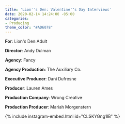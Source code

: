 ```yaml
---
title: 'Lion''s Den: Valentine''s Day Interviews'
date: 2020-02-14 14:24:00 -05:00
categories:
- Producing
theme_color: "#AD6078"
---
```


**For**: Lion's Den Adult

**Director**: Andy Dulman

**Agency**: Fancy

**Agency Production**: The Auxiliary Co.

**Executive Producer**: Dani Dufresne

**Producer**: Lauren Ames

**Production Company**: Wrong Creative

**Production Producer**: Mariah Morgenstern

{% include instagram-embed.html id="CLSKYGng1IB" %}
